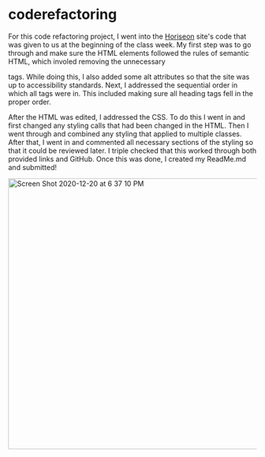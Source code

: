 # coderefactoring
For this code refactoring project, I went into the <a href="https://britaniwalley.github.io/coderefactoring/">Horiseon</a> site's code that was given to us at the beginning of the class week. My first step was to go through and make sure the HTML elements followed the rules of semantic HTML, which involed removing the unnecessary <div> tags. While doing this, I also added some alt attributes so that the site was up to accessibility standards. Next, I addressed the sequential order in which all tags were in. This included making sure all heading tags fell in the proper order. 

After the HTML was edited, I addressed the CSS. To do this I went in and first changed any styling calls that had been changed in the HTML. Then I went through and combined any styling that applied to multiple classes. After that, I went in and commented all necessary sections of the styling so that it could be reviewed later. I triple checked that this worked through both provided links and GitHub. Once this was done, I created my ReadMe.md and submitted!

<img width="550" alt="Screen Shot 2020-12-20 at 6 37 10 PM" src="https://user-images.githubusercontent.com/74206593/102730637-925cb480-42f2-11eb-94d5-fd7ae91136cc.png">
